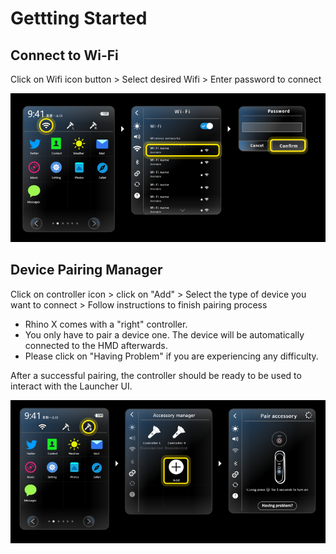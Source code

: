 #	Gettting Started

## Connect to Wi-Fi

Click on Wifi icon button > Select desired Wifi > Enter password to connect

![Logo](https://raw.githubusercontent.com/yinyuanqings/AIOSDK/gh-pages/img/Launcher/Launcher-Wifi.png ':size=865X394')

## Device Pairing Manager

Click on controller icon > click on "Add" > Select the type of device you want to connect > Follow instructions to finish pairing process

-	Rhino X comes with a "right" controller.  
-	You only have to pair a device one. The device will be automatically connected to the HMD afterwards.
-	Please click on "Having Problem" if you are experiencing any difficulty.

After a successful pairing, the controller should be ready to be used to interact with the Launcher UI.

![Logo](https://raw.githubusercontent.com/yinyuanqings/AIOSDK/gh-pages/img/Launcher/Launcher-Controller.png ':size=865X394')
